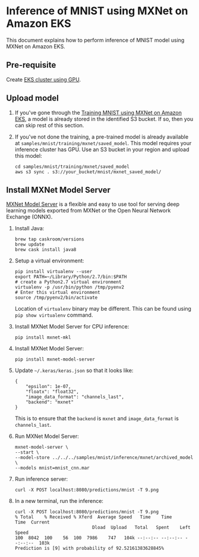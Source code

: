 # Inference of MNIST using MXNet on Amazon EKS

This document explains how to perform inference of MNIST model using MXNet on Amazon EKS.

## Pre-requisite

Create [EKS cluster using GPU](../../eks-gpu.md).

## Upload model

1. If you've gone through the [Training MNIST using MXNet on Amazon EKS](../training/mxnet.md), a model is already stored in the identified S3 bucket. If so, then you can skip rest of this section.

1. If you've not done the training, a pre-trained model is already available at `samples/mnist/training/mxnet/saved_model`. This model requires your inference cluster has GPU. Use an S3 bucket in your region and upload this model:

   ```
   cd samples/mnist/training/mxnet/saved_model
   aws s3 sync . s3://your_bucket/mnist/mxnet_saved_model/
   ```

## Install MXNet Model Server

[MXNet Model Server](https://github.com/awslabs/mxnet-model-server) is a flexible and easy to use tool for serving deep learning models exported from MXNet or the Open Neural Network Exchange (ONNX).

1. Install Java:

	```
	brew tap caskroom/versions
	brew update
	brew cask install java8
	```

1. Setup a virtual environment:

	```
	pip install virtualenv --user
	export PATH=~/Library/Python/2.7/bin:$PATH
	# create a Python2.7 virtual environment
	virtualenv -p /usr/bin/python /tmp/pyenv2
	# Enter this virtual environment
	source /tmp/pyenv2/bin/activate
	```

	Location of `virtualenv` binary may be different. This can be found using `pip show virtualenv` command.

1. Install MXNet Model Server for CPU inference:

   ```
   pip install mxnet-mkl
   ```

1. Install MXNet Model Server:

	```
	pip install mxnet-model-server
	```

1. Update `~/.keras/keras.json` so that it looks like:

	```
	{
	    "epsilon": 1e-07, 
	    "floatx": "float32", 
	    "image_data_format": "channels_last", 
	    "backend": "mxnet"
	}
	```

	This is to ensure that the `backend` is `mxnet` and `image_data_format` is `channels_last`.

1. Run MXNet Model Server:

	```
	mxnet-model-server \
	--start \
	--model-store ../../../samples/mnist/inference/mxnet/archived_model \
	--models mnist=mnist_cnn.mar
	```

1. Run inference server:

	```
	curl -X POST localhost:8080/predictions/mnist -T 9.png
	```

1. In a new terminal, run the inference:

	```
	curl -X POST localhost:8080/predictions/mnist -T 9.png
    % Total    % Received % Xferd  Average Speed   Time    Time     Time  Current
                                 Dload  Upload   Total   Spent    Left  Speed
    100  8042  100    56  100  7986    747   104k --:--:-- --:--:-- --:--:--  103k
    Prediction is [9] with probability of 92.52161383628845%
	```

